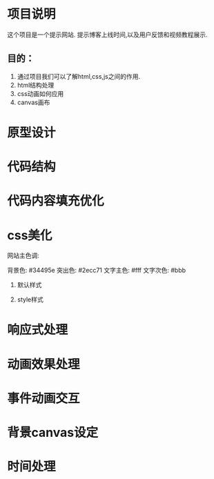 # 项目说明

这个项目是一个提示网站. 提示博客上线时间,以及用户反馈和视频教程展示.

## 目的：

1. 通过项目我们可以了解html,css,js之间的作用.
2. html结构处理
3. css动画如何应用
4. canvas画布

# 原型设计

# 代码结构

# 代码内容填充优化

# css美化

网站主色调:

背景色: #34495e 突出色: #2ecc71 文字主色: #fff 文字次色: #bbb

1. 默认样式

2. style样式

# 响应式处理

# 动画效果处理

# 事件动画交互

# 背景canvas设定

# 时间处理
